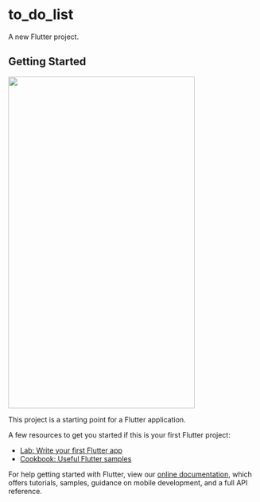 # to_do_list

A new Flutter project.

## Getting Started
<img src="https://user-images.githubusercontent.com/12158468/124331701-9034b600-dbb1-11eb-9507-bbe6420aa567.gif" width="375" height="667"/>

This project is a starting point for a Flutter application.

A few resources to get you started if this is your first Flutter project:

- [Lab: Write your first Flutter app](https://flutter.dev/docs/get-started/codelab)
- [Cookbook: Useful Flutter samples](https://flutter.dev/docs/cookbook)

For help getting started with Flutter, view our
[online documentation](https://flutter.dev/docs), which offers tutorials,
samples, guidance on mobile development, and a full API reference.
